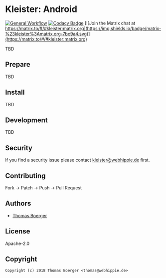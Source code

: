 # Kleister: Android

[![General Workflow](https://github.com/kleister/kleister-android/actions/workflows/general.yml/badge.svg)](https://github.com/kleister/kleister-android/actions/workflows/general.yml) [![Codacy Badge](https://app.codacy.com/project/badge/Grade/edcab7935794432dbe7c759000a592a1)](https://www.codacy.com/gh/kleister/kleister-android/dashboard?utm_source=github.com&amp;utm_medium=referral&amp;utm_content=kleister/kleister-android&amp;utm_campaign=Badge_Grade) [![Join the Matrix chat at https://matrix.to/#/#kleister:matrix.org](https://img.shields.io/badge/matrix-%23kleister%3Amatrix.org-7bc9a4.svg)](https://matrix.to/#/#kleister:matrix.org)

TBD

## Prepare

TBD

## Install

TBD

## Development

TBD

## Security

If you find a security issue please contact kleister@webhippie.de first.

## Contributing

Fork -> Patch -> Push -> Pull Request

## Authors

*   [Thomas Boerger](https://github.com/tboerger)

## License

Apache-2.0

## Copyright

```console
Copyright (c) 2018 Thomas Boerger <thomas@webhippie.de>
```
